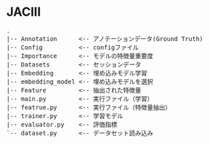 # JACIII


<pre>
.
|-- Annotation      <-- アノテーションデータ(Ground Truth)
|-- Config          <-- configファイル
|-- Importance      <-- モデルの特徴量重要度
|-- Datasets        <-- セッションデータ
|-- Embedding       <-- 埋め込みモデル学習
|-- embedding_model <-- 埋め込みモデルを選択
|-- Feature         <-- 抽出された特徴量
|-- main.py         <-- 実行ファイル（学習）
|-- featrue.py      <-- 実行ファイル（特徴量抽出）
|-- trainer.py      <-- 学習モデル
|-- evaluator.py    <-- 評価指標
`-- dataset.py      <-- データセット読み込み
</pre>